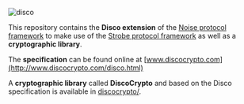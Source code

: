 ![disco](http://i.imgur.com/4a9upuk.jpg)

This repository contains the **Disco extension** of the [Noise protocol framework](http://noiseprotocol.org/) to make use of the [Strobe protocol framework](https://strobe.sourceforge.io/) as well as a **cryptographic library**.

The **specification** can be found online at [www.discocrypto.com](http://www.discocrypto.com/disco.html)

A **cryptographic library** called **DiscoCrypto** and based on the Disco specification is available in [discocrypto/](discocrypto/).